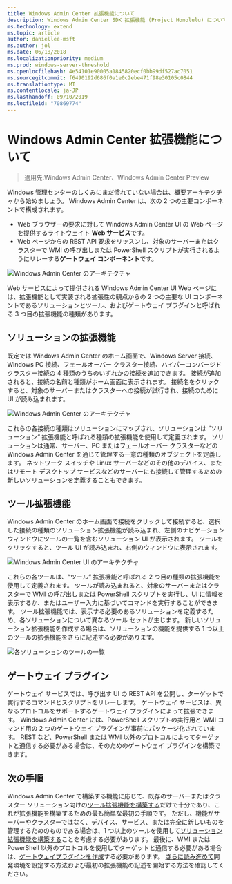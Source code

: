 ```yaml
---
title: Windows Admin Center 拡張機能について
description: Windows Admin Center SDK 拡張機能 (Project Honolulu) について
ms.technology: extend
ms.topic: article
author: daniellee-msft
ms.author: jol
ms.date: 06/18/2018
ms.localizationpriority: medium
ms.prod: windows-server-threshold
ms.openlocfilehash: 4e54101e90005a1845820ecf0bb99df527ac7051
ms.sourcegitcommit: f6490192d686f0a1e0c2ebe471f98e30105c0844
ms.translationtype: MT
ms.contentlocale: ja-JP
ms.lasthandoff: 09/10/2019
ms.locfileid: "70869774"
---
```

# <a name="understanding-windows-admin-center-extensions"></a>Windows Admin Center 拡張機能について

>適用先:Windows Admin Center、Windows Admin Center Preview

Windows 管理センターのしくみにまだ慣れていない場合は、概要アーキテクチャから始めましょう。 Windows Admin Center は、次の 2 つの主要コンポーネントで構成されます。

- Web ブラウザーの要求に対して Windows Admin Center UI の Web ページを提供するライトウェイト **Web サービス**です。
- Web ページからの REST API 要求をリッスンし、対象のサーバーまたはクラスターで WMI の呼び出しまたは PowerShell スクリプトが実行されるようにリレーする**ゲートウェイ コンポーネント**です。

![Windows Admin Center のアーキテクチャ](../media/understand-extensions/wac-architecture-500px.png)

Web サービスによって提供される Windows Admin Center UI Web ページには、拡張機能として実装される拡張性の観点からの 2 つの主要な UI コンポーネントであるソリューションとツール、およびゲートウェイ プラグインと呼ばれる 3 つ目の拡張機能の種類があります。

## <a name="solution-extensions"></a>ソリューションの拡張機能

既定では Windows Admin Center のホーム画面で、Windows Server 接続、Windows PC 接続、フェールオーバー クラスター接続、ハイパーコンバージド クラスター接続の 4 種類のうちのいずれかの接続を追加できます。 接続が追加されると、接続の名前と種類がホーム画面に表示されます。 接続名をクリックすると、対象のサーバーまたはクラスターへの接続が試行され、接続のために UI が読み込まれます。

![Windows Admin Center のアーキテクチャ](../media/understand-extensions/solutions-ui.png)

これらの各接続の種類はソリューションにマップされ、ソリューションは “ソリューション“ 拡張機能と呼ばれる種類の拡張機能を使用して定義されます。 ソリューションは通常、サーバー、PC またはフェールオーバー クラスターなどの Windows Admin Center を通じて管理する一意の種類のオブジェクトを定義します。 ネットワーク スイッチや Linux サーバーなどのその他のデバイス、またはリモート デスクトップ サービスなどのサーバーにも接続して管理するための新しいソリューションを定義することもできます。

## <a name="tool-extensions"></a>ツール拡張機能

Windows Admin Center のホーム画面で接続をクリックして接続すると、選択した接続の種類のソリューション拡張機能が読み込まれ、左側のナビゲーション ウィンドウにツールの一覧を含むソリューション UI が表示されます。 ツールをクリックすると、ツール UI が読み込まれ、右側のウィンドウに表示されます。

![Windows Admin Center UI のアーキテクチャ](../media/understand-extensions/ui-architecture.png)

これらの各ツールは、“ツール“ 拡張機能と呼ばれる 2 つ目の種類の拡張機能を使用して定義されます。 ツールが読み込まれると、対象のサーバーまたはクラスターで WMI の呼び出しまたは PowerShell スクリプトを実行し、UI に情報を表示するか、またはユーザー入力に基づいてコマンドを実行することができます。 ツール拡張機能では、表示する必要のあるソリューションを定義するため、各ソリューションについて異なるツール セットが生じます。 新しいソリューション拡張機能を作成する場合は、ソリューションの機能を提供する 1 つ以上のツールの拡張機能をさらに記述する必要があります。

![各ソリューションのツールの一覧](../media/understand-extensions/tools-for-solutions.png)

## <a name="gateway-plugins"></a>ゲートウェイ プラグイン

ゲートウェイ サービスでは、呼び出す UI の REST API を公開し、ターゲットで実行するコマンドとスクリプトをリレーします。 ゲートウェイ サービスは、異なるプロトコルをサポートするゲートウェイ プラグインによって拡張できます。 Windows Admin Center には、PowerShell スクリプトの実行用と WMI コマンド用の 2 つのゲートウェイ プラグインが事前にパッケージ化されています。 REST など、PowerShell または WMI 以外のプロトコルによってターゲットと通信する必要がある場合は、そのためのゲートウェイ プラグインを構築できます。

## <a name="next-steps"></a>次の手順

Windows Admin Center で構築する機能に応じて、既存のサーバーまたはクラスター ソリューション向けの[ツール拡張機能を構築する](develop-tool.md)だけで十分であり、これが拡張機能を構築するための最も簡単な最初の手順です。 ただし、機能がサーバーやクラスターではなく、デバイス、サービス、または完全に新しいものを管理するためのものである場合は、1 つ以上のツールを使用して[ソリューション拡張機能を構築する](develop-solution.md)ことを考慮する必要があります。 最後に、WMI または PowerShell 以外のプロトコルを使用してターゲットと通信する必要がある場合は、[ゲートウェイプラグインを作成](develop-gateway-plugin.md)する必要があります。 [さらに読み進めて](developing-extensions.md)開発環境を設定する方法および最初の拡張機能の記述を開始する方法を確認してください。
